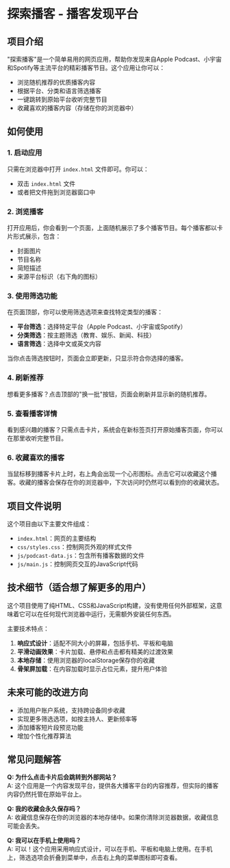 # 探索播客 - 播客发现平台

## 项目介绍

"探索播客"是一个简单易用的网页应用，帮助你发现来自Apple Podcast、小宇宙和Spotify等主流平台的精彩播客节目。这个应用让你可以：

- 浏览随机推荐的优质播客内容
- 根据平台、分类和语言筛选播客
- 一键跳转到原始平台收听完整节目
- 收藏喜欢的播客内容（存储在你的浏览器中）

## 如何使用

### 1. 启动应用

只需在浏览器中打开 `index.html` 文件即可。你可以：
- 双击 `index.html` 文件
- 或者把文件拖到浏览器窗口中

### 2. 浏览播客

打开应用后，你会看到一个页面，上面随机展示了多个播客节目。每个播客都以卡片形式展示，包含：
- 封面图片
- 节目名称
- 简短描述
- 来源平台标识（右下角的图标）

### 3. 使用筛选功能

在页面顶部，你可以使用筛选选项来查找特定类型的播客：

- **平台筛选**：选择特定平台（Apple Podcast、小宇宙或Spotify）
- **分类筛选**：按主题筛选（教育、娱乐、新闻、科技）
- **语言筛选**：选择中文或英文内容

当你点击筛选按钮时，页面会立即更新，只显示符合你选择的播客。

### 4. 刷新推荐

想看更多播客？点击顶部的"换一批"按钮，页面会刷新并显示新的随机推荐。

### 5. 查看播客详情

看到感兴趣的播客？只需点击卡片，系统会在新标签页打开原始播客页面，你可以在那里收听完整节目。

### 6. 收藏喜欢的播客

当鼠标移到播客卡片上时，右上角会出现一个心形图标。点击它可以收藏这个播客。收藏的播客会保存在你的浏览器中，下次访问时仍然可以看到你的收藏状态。

## 项目文件说明

这个项目由以下主要文件组成：

- `index.html`：网页的主要结构
- `css/styles.css`：控制网页外观的样式文件
- `js/podcast-data.js`：包含所有播客数据的文件
- `js/main.js`：控制网页交互的JavaScript代码

## 技术细节（适合想了解更多的用户）

这个项目使用了纯HTML、CSS和JavaScript构建，没有使用任何外部框架，这意味着它可以在任何现代浏览器中运行，无需额外安装任何东西。

主要技术特点：

1. **响应式设计**：适配不同大小的屏幕，包括手机、平板和电脑
2. **平滑动画效果**：卡片加载、悬停和点击都有精美的过渡效果
3. **本地存储**：使用浏览器的localStorage保存你的收藏
4. **骨架屏加载**：在内容加载时显示占位元素，提升用户体验

## 未来可能的改进方向

- 添加用户账户系统，支持跨设备同步收藏
- 实现更多筛选选项，如按主持人、更新频率等
- 添加播客短片段预览功能
- 增加个性化推荐算法

## 常见问题解答

**Q: 为什么点击卡片后会跳转到外部网站？**  
A: 这个应用是一个内容发现平台，提供各大播客平台的内容推荐，但实际的播客内容仍然托管在原始平台上。

**Q: 我的收藏会永久保存吗？**  
A: 收藏信息保存在你的浏览器的本地存储中。如果你清除浏览器数据，收藏信息可能会丢失。

**Q: 我可以在手机上使用吗？**  
A: 可以！这个应用采用响应式设计，可以在手机、平板和电脑上使用。在手机上，筛选选项会折叠到菜单中，点击右上角的菜单图标即可查看。
